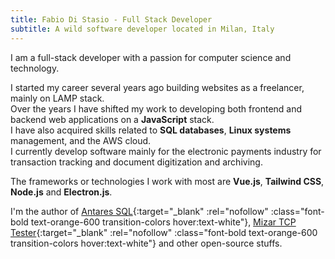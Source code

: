 ```yaml
---
title: Fabio Di Stasio - Full Stack Developer
subtitle: A wild software developer located in Milan, Italy
---
```

I am a full-stack developer with a passion for computer science and technology.

I started my career several years ago building websites as a freelancer, mainly on LAMP stack.  
Over the years I have shifted my work to developing both frontend and backend web applications on a **JavaScript** stack.  
I have also acquired skills related to **SQL databases**, **Linux systems** management, and the AWS cloud.  
I currently develop software mainly for the electronic payments industry for transaction tracking and document digitization and archiving.  

The frameworks or technologies I work with most are **Vue.js**, **Tailwind CSS**, **Node.js** and **Electron.js**.  

I'm the author of [Antares SQL](https://github.com/antares-sql/antares){:target="_blank" :rel="nofollow" :class="font-bold text-orange-600 transition-colors hover:text-white"}, [Mizar TCP Tester](https://github.com/Fabio286/mizar){:target="_blank" :rel="nofollow" :class="font-bold text-orange-600 transition-colors hover:text-white"} and other open-source stuffs.